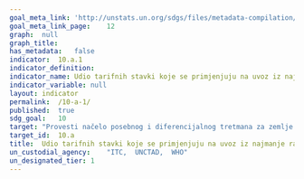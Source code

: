```yaml
---
goal_meta_link:	'http://unstats.un.org/sdgs/files/metadata-compilation/Metadata-Goal-10.pdf'
goal_meta_link_page:	12
graph:	null
graph_title:	
has_metadata:	false
indicator:	10.a.1
indicator_definition:	
indicator_name:	Udio tarifnih stavki koje se primjenjuju na uvoz iz najmanje razvijenih zemalja i zemalja u razvoju s nultom stopom carine
indicator_variable:	null
layout:	indicator
permalink:	/10-a-1/
published:	true  
sdg_goal:	10
target:	"Provesti načelo posebnog i diferencijalnog tretmana za zemlje u razvoju, posebno za najmanje razvijene zemlje, u skladu sa sporazumima Svjetske trgovinske organizacije"
target_id:	10.a
title:	Udio tarifnih stavki koje se primjenjuju na uvoz iz najmanje razvijenih zemalja i zemalja u razvoju s nultom stopom carine
un_custodial_agency:	"ITC,  UNCTAD,  WHO"
un_designated_tier:	1
---
```

